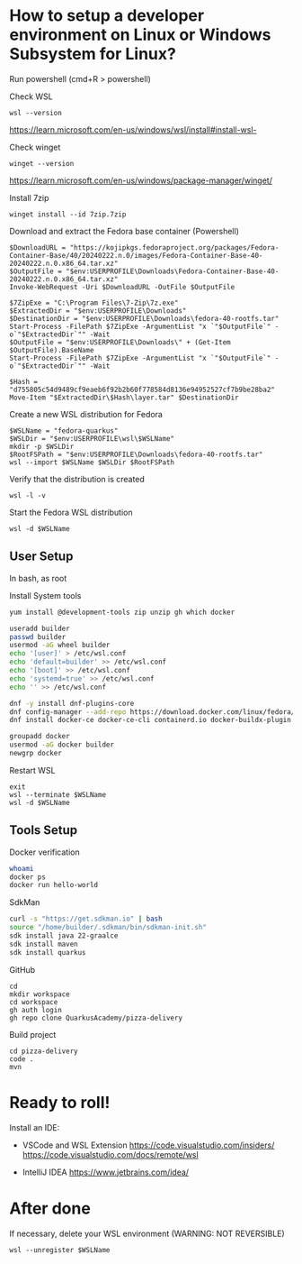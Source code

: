 # How to setup a developer environment on Linux or Windows Subsystem for Linux?

Run powershell (cmd+R > powershell)

Check WSL
```
wsl --version
```
https://learn.microsoft.com/en-us/windows/wsl/install#install-wsl-

Check winget
```
winget --version
```
https://learn.microsoft.com/en-us/windows/package-manager/winget/

Install 7zip
```
winget install --id 7zip.7zip
```

Download and extract the Fedora base container (Powershell)
```pwsh
$DownloadURL = "https://kojipkgs.fedoraproject.org/packages/Fedora-Container-Base/40/20240222.n.0/images/Fedora-Container-Base-40-20240222.n.0.x86_64.tar.xz"
$OutputFile = "$env:USERPROFILE\Downloads\Fedora-Container-Base-40-20240222.n.0.x86_64.tar.xz"
Invoke-WebRequest -Uri $DownloadURL -OutFile $OutputFile

$7ZipExe = "C:\Program Files\7-Zip\7z.exe"
$ExtractedDir = "$env:USERPROFILE\Downloads"
$DestinationDir = "$env:USERPROFILE\Downloads\fedora-40-rootfs.tar"
Start-Process -FilePath $7ZipExe -ArgumentList "x `"$OutputFile`" -o`"$ExtractedDir`"" -Wait
$OutputFile = "$env:USERPROFILE\Downloads\" + (Get-Item $OutputFile).BaseName
Start-Process -FilePath $7ZipExe -ArgumentList "x `"$OutputFile`" -o`"$ExtractedDir`"" -Wait

$Hash = "d755805c54d9489cf9eaeb6f92b2b60f778584d8136e94952527cf7b9be28ba2"
Move-Item "$ExtractedDir\$Hash\layer.tar" $DestinationDir
```

Create a new WSL distribution for Fedora
```pwsh
$WSLName = "fedora-quarkus" 
$WSLDir = "$env:USERPROFILE\wsl\$WSLName"
mkdir -p $WSLDir
$RootFSPath = "$env:USERPROFILE\Downloads\fedora-40-rootfs.tar"
wsl --import $WSLName $WSLDir $RootFSPath

```

Verify that the distribution is created
```pwsh
wsl -l -v
```

Start the Fedora WSL distribution
```pwsh
wsl -d $WSLName
```

## User Setup
In bash, as root

Install System tools
```bash
yum install @development-tools zip unzip gh which docker
```


```bash
useradd builder
passwd builder
usermod -aG wheel builder
echo '[user]' > /etc/wsl.conf
echo 'default=builder' >> /etc/wsl.conf
echo '[boot]' >> /etc/wsl.conf
echo 'systemd=true' >> /etc/wsl.conf
echo '' >> /etc/wsl.conf
```


```bash
dnf -y install dnf-plugins-core
dnf config-manager --add-repo https://download.docker.com/linux/fedora/docker-ce.repo
dnf install docker-ce docker-ce-cli containerd.io docker-buildx-plugin docker-compose-plugin

groupadd docker
usermod -aG docker builder
newgrp docker
```

Restart WSL
```pwsh
exit
wsl --terminate $WSLName
wsl -d $WSLName
```


## Tools Setup

Docker verification
```bash
whoami
docker ps
docker run hello-world
```

SdkMan
```bash
curl -s "https://get.sdkman.io" | bash
source "/home/builder/.sdkman/bin/sdkman-init.sh"
sdk install java 22-graalce
sdk install maven
sdk install quarkus
```

GitHub
```
cd 
mkdir workspace
cd workspace
gh auth login
gh repo clone QuarkusAcademy/pizza-delivery
```

Build project
```
cd pizza-delivery
code .
mvn
```

# Ready to roll!

Install an IDE:
* VSCode and WSL Extension
https://code.visualstudio.com/insiders/
https://code.visualstudio.com/docs/remote/wsl

* IntelliJ IDEA
https://www.jetbrains.com/idea/


# After done
If necessary, delete your WSL environment (WARNING: NOT REVERSIBLE)
```pwsh
wsl --unregister $WSLName
```
